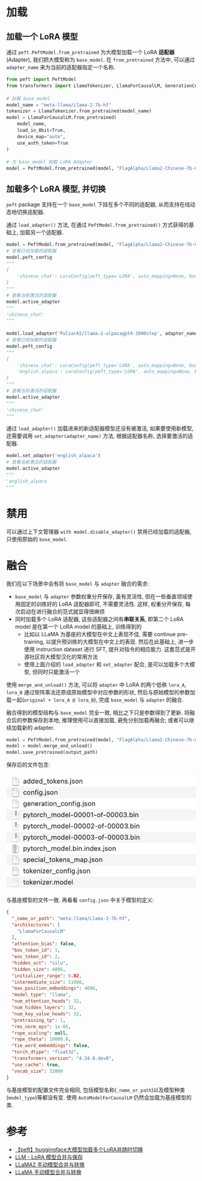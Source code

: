 # 加载

## 加载一个 LoRA 模型

通过 `peft.PeftModel.from_pretrained` 为大模型加载一个 LoRA **适配器**(Adapter), 我们把大模型称为 `base_model`. 在 `from_pretrained` 方法中, 可以通过 `adapter_name` 来为当前的适配器指定一个名称.

```python
from peft import PeftModel
from transformers import LlamaTokenizer, LlamaForCausalLM, GenerationConfig

# 加载 base_model
model_name = "meta-llama/Llama-2-7b-hf"
tokenizer = LlamaTokenizer.from_pretrained(model_name)
model = LlamaForCausalLM.from_pretrained(
    model_name,
    load_in_8bit=True,
    device_map="auto",
    use_auth_token=True
)

# 为 base_model 加载 LoRA Adapter
model = PeftModel.from_pretrained(model, "FlagAlpha/Llama2-Chinese-7b-Chat-LoRA", adapter_name="chinese_chat")
```

## 加载多个 LoRA 模型, 并切换

`peft` package 支持在一个 `base_model` 下挂在多个不同的适配器, 从而支持在线动态地切换适配器.

通过 `load_adapter()` 方法, 在通过 `PeftModel.from_pretrained()` 方式获得的基础上, 加载另一个适配器.

```python
model = PeftModel.from_pretrained(model, "FlagAlpha/Llama2-Chinese-7b-Chat-LoRA", adapter_name="chinese_chat")
# 查看已经加载的适配器
model.peft_config
"""
{
    'chinese_chat': LoraConfig(peft_type='LORA', auto_mapping=None, base_model_name_or_path='meta-llama/Llama-2-7b-chat-hf', revision=None, task_type='CAUSAL_LM', inference_mode=True, r=8, target_modules=['q_proj', 'k_proj', 'v_proj', 'o_proj', 'down_proj', 'gate_proj', 'up_proj'], lora_alpha=32, lora_dropout=0.05, fan_in_fan_out=False, bias='none', modules_to_save=None, init_lora_weights=True, layers_to_transform=None, layers_pattern=None)
}
"""
# 查看当前激活的适配器
model.active_adapter
"""
'chinese_chat'
"""

model.load_adapter('PulsarAI/llama-2-alpacagpt4-1000step', adapter_name='english_alpaca')
# 查看已经加载的适配器
model.peft_config
"""
{
    'chinese_chat': LoraConfig(peft_type='LORA', auto_mapping=None, base_model_name_or_path='meta-llama/Llama-2-7b-chat-hf', revision=None, task_type='CAUSAL_LM', inference_mode=True, r=8, target_modules=['q_proj', 'k_proj', 'v_proj', 'o_proj', 'down_proj', 'gate_proj', 'up_proj'], lora_alpha=32, lora_dropout=0.05, fan_in_fan_out=False, bias='none', modules_to_save=None, init_lora_weights=True, layers_to_transform=None, layers_pattern=None),
    'english_alpaca': LoraConfig(peft_type='LORA', auto_mapping=None, base_model_name_or_path='decapoda-research/llama-7b-hf', revision=None, task_type='CAUSAL_LM', inference_mode=True, r=16, target_modules=['q_proj', 'k_proj', 'v_proj', 'o_proj'], lora_alpha=16, lora_dropout=0.05, fan_in_fan_out=False, bias='none', modules_to_save=None, init_lora_weights=True, layers_to_transform=None, layers_pattern=None)
}
"""
# 查看当前激活的适配器
model.active_adapter
"""
'chinese_chat'
"""
```

通过 `load_adapter()` 加载进来的新适配器模型还没有被激活, 如果要使用新模型, 还需要调用 `set_adapter(adapter_name)` 方法, 根据适配器名称, 选择要激活的适配器.

```python
model.set_adapter('english_alpaca')
# 查看当前激活的适配器
model.active_adapter
"""
'english_alpaca'
"""
```

# 禁用

可以通过上下文管理器 `with model.disable_adapter()` 禁用已经加载的适配器, 只使用原始的 `base_model`.

# 融合

我们在以下场景中会有将 `base_model` 与 `adapter` 融合的需求:

- `base_model` 与 `adapter` 参数权重分开保存, 虽有灵活性, 但在一些垂直领域使用固定的训练好的 LoRA 适配器即可, 不需要灵活性. 这样, 权重分开保存, 每次启动在进行融合的范式就显得很麻烦
- 同时加载多个 LoRA 适配器, 这些适配器之间有**串联关系**, 即第二个 LoRA model 是在第一个 LoRA model 的基础上, 训练得到的
  - 比如以 LLaMA 为基座的大模型在中文上表现不佳, 需要 continue pre-training, 以提升预训练的大模型在中文上的表现. 然后在此基础上, 进一步使用 instruction dataset 进行 SFT, 提升对指令的相应能力. 这套范式是开源社区将大模型汉化的常用方法
  - 使用上面介绍的 `load_adapter` 和 `set_adapter` 配合, 是可以加载多个大模型, 但同时只能激活一个

使用 `merge_and_unload()` 方法, 可以将 `adapter` 中 LoRA 的两个低秩 `lora_A`, `lora_B` 通过矩阵乘法还原成原始模型中对应参数的形状, 然后与原始模型的参数加载一起(`original + lora_A @ lora_B`), 完成 `base_model` 与 `adapter` 的融合.

融合得到的模型结构与 `base_model` 完全一致, 相比之下只是参数得到了更新. 将融合后的参数保存到本地, 推理使用可以直接加载, 避免分别加载再融合; 或者可以继续加载新的 adapter.

```python
model = PeftModel.from_pretrained(model, "FlagAlpha/Llama2-Chinese-7b-Chat-LoRA", adapter_name="chinese_chat")
model = model.merge_and_unload()
model.save_pretrained(output_path)
```

保存后的文件包含:

![](/resources/images/llm/lora-merge.png)

与基座模型的文件一致. 再看看 `config.json` 中关于模型的定义:

```json
{
  "_name_or_path": "meta-llama/Llama-2-7b-hf",
  "architectures": [
    "LlamaForCausalLM"
  ],
  "attention_bias": false,
  "bos_token_id": 1,
  "eos_token_id": 2,
  "hidden_act": "silu",
  "hidden_size": 4096,
  "initializer_range": 0.02,
  "intermediate_size": 11008,
  "max_position_embeddings": 4096,
  "model_type": "llama",
  "num_attention_heads": 32,
  "num_hidden_layers": 32,
  "num_key_value_heads": 32,
  "pretraining_tp": 1,
  "rms_norm_eps": 1e-05,
  "rope_scaling": null,
  "rope_theta": 10000.0,
  "tie_word_embeddings": false,
  "torch_dtype": "float32",
  "transformers_version": "4.34.0.dev0",
  "use_cache": true,
  "vocab_size": 32000
}
```

与基座模型的配置文件完全相同, 包括模型名称(`_name_or_path`)以及模型种类(`model_type`)等都没有变. 使用 `AutoModelForCausalLM` 仍然会加载为基座模型的类. 

# 参考

- [【peft】huggingface大模型加载多个LoRA并随时切换](https://blog.csdn.net/liuqixuan1994/article/details/130664198)
- [LLM - LoRA 模型合并与保存](https://bitddd.blog.csdn.net/article/details/132065177)
- [LLaMA2 手动模型合并与转换](https://github.com/ymcui/Chinese-LLaMA-Alpaca-2/wiki/manual_conversion_zh)
- [LLaMA 手动模型合并与转换](https://github.com/ymcui/Chinese-LLaMA-Alpaca/wiki/%E6%89%8B%E5%8A%A8%E6%A8%A1%E5%9E%8B%E5%90%88%E5%B9%B6%E4%B8%8E%E8%BD%AC%E6%8D%A2)
